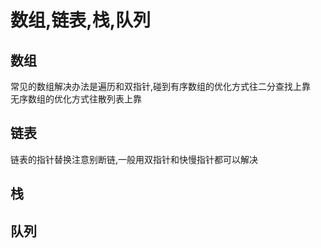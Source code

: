 # 数组,链表,栈,队列
## 数组
常见的数组解决办法是遍历和双指针,碰到有序数组的优化方式往二分查找上靠  
无序数组的优化方式往散列表上靠
## 链表
链表的指针替换注意别断链,一般用双指针和快慢指针都可以解决
## 栈
## 队列